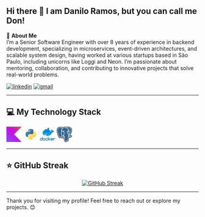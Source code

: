 ## Hi there 👋 I am Danilo Ramos, but you can call me Don!

🔧 **About Me**  
I’m a Senior Software Engineer with over 8 years of experience in backend development, specializing in microservices, event-driven architectures, and scalable system design, having worked at various startups based in São Paulo, including unicorns like Loggi and Neon. I’m passionate about mentoring, collaboration, and contributing to innovative projects that solve real-world problems.

[![linkedin](https://img.shields.io/badge/LinkedIn-0e76a8?style=for-the-badge&logo=linkedin&logoColor=white)](https://www.linkedin.com/in/dgaramos) 
[![gmail](https://img.shields.io/badge/Gmail-D14836?style=for-the-badge&logo=gmail&logoColor=white)](mailto:dgaramos@gmail.com)

---

## 💻 My Technology Stack

<code><img height="40" alt="kotlin" src="https://raw.githubusercontent.com/github/explore/main/topics/kotlin/kotlin.png"></code>
<code><img height="40" alt="python" src="https://raw.githubusercontent.com/github/explore/main/topics/python/python.png"></code>
<code><img height="40" alt="docker" src="https://raw.githubusercontent.com/github/explore/main/topics/docker/docker.png"></code>
<code><img height="40" alt="postgresql" src="https://raw.githubusercontent.com/github/explore/main/topics/postgresql/postgresql.png"></code>

---

## ⭐ GitHub Streak

<div align="center">
  <a href="https://git.io/streak-stats">
    <img src="https://streak-stats.demolab.com?user=dgaramos&theme=dark&hide_border=true&date_format=M%20j%5B%2C%20Y%5D&exclude_days=Sun%2CSat" alt="GitHub Streak">
  </a>
</div>

---

Thank you for visiting my profile! Feel free to reach out or explore my projects. 😊
